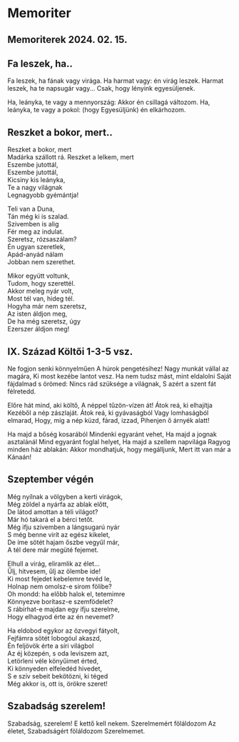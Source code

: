 # Memoriter

## Memoriterek 2024. 02. 15.

##  Fa leszek, ha..
<div class="paragraph-container">
Fa leszek, ha fának vagy virága.
Ha harmat vagy: én virág leszek.
Harmat leszek, ha te napsugár vagy...
Csak, hogy lényink egyesüljenek.

Ha, leányka, te vagy a mennyország:
Akkor én csillagá változom.
Ha, leányka, te vagy a pokol: (hogy
Egyesüljünk) én elkárhozom.
</div>


## Reszket a bokor, mert..
Reszket a bokor, mert  
Madárka szállott rá. 
Reszket a lelkem, mert  
Eszembe jutottál,  
Eszembe jutottál,  
Kicsiny kis leányka,  
Te a nagy világnak  
Legnagyobb gyémántja!  

Teli van a Duna,  
Tán még ki is szalad.  
Szivemben is alig  
Fér meg az indulat.  
Szeretsz, rózsaszálam?  
Én ugyan szeretlek,  
Apád-anyád nálam  
Jobban nem szerethet.  

Mikor együtt voltunk,  
Tudom, hogy szerettél.  
Akkor meleg nyár volt,  
Most tél van, hideg tél.  
Hogyha már nem szeretsz,  
Az isten áldjon meg,  
De ha még szeretsz, úgy  
Ezerszer áldjon meg!  


## IX. Század Költői 1-3-5 vsz.

Ne fogjon senki könnyelműen
A húrok pengetésihez!
Nagy munkát vállal az magára,
Ki most kezébe lantot vesz.
Ha nem tudsz mást, mint eldalolni
Saját fájdalmad s örömed:
Nincs rád szüksége a világnak,
S azért a szent fát félretedd.

Előre hát mind, aki költő,
A néppel tűzön-vízen át!
Átok reá, ki elhajítja
Kezéből a nép zászlaját.
Átok reá, ki gyávaságból
Vagy lomhaságból elmarad,
Hogy, míg a nép küzd, fárad, izzad,
Pihenjen ő árnyék alatt!

Ha majd a bőség kosarából
Mindenki egyaránt vehet,
Ha majd a jognak asztalánál
Mind egyaránt foglal helyet,
Ha majd a szellem napvilága
Ragyog minden ház ablakán:
Akkor mondhatjuk, hogy megálljunk,
Mert itt van már a Kánaán!
</div>

## Szeptember végén
 Még nyílnak a völgyben a kerti virágok,  
Még zöldel a nyárfa az ablak előtt,  
De látod amottan a téli világot?  
Már hó takará el a bérci tetőt.  
Még ifju szivemben a lángsugarú nyár  
S még benne virít az egész kikelet,  
De íme sötét hajam őszbe vegyűl már,  
A tél dere már megüté fejemet.  

Elhull a virág, eliramlik az élet...  
Űlj, hitvesem, űlj az ölembe ide!  
Ki most fejedet kebelemre tevéd le,  
Holnap nem omolsz-e sirom fölibe?  
Oh mondd: ha előbb halok el, tetemimre  
Könnyezve borítasz-e szemfödelet?  
S rábírhat-e majdan egy ifju szerelme,  
Hogy elhagyod érte az én nevemet?  

Ha eldobod egykor az özvegyi fátyolt,  
Fejfámra sötét lobogóul akaszd,  
Én feljövök érte a síri világbol  
Az éj közepén, s oda leviszem azt,  
Letörleni véle könyűimet érted,  
Ki könnyeden elfeledéd hivedet,  
S e szív sebeit bekötözni, ki téged  
Még akkor is, ott is, örökre szeret!  


## Szabadság szerelem!
 Szabadság, szerelem!
E kettő kell nekem.
Szerelmemért föláldozom
Az életet,
Szabadságért föláldozom
Szerelmemet.
